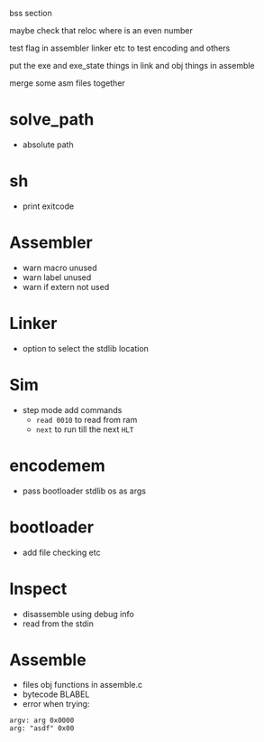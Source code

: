 bss section

maybe check that reloc where is an even number

test flag in assembler linker etc to test encoding and others

put the exe and exe_state things in link
and obj things in assemble

merge some asm files together

# solve_path

- absolute path

# sh

- print exitcode

# Assembler

- warn macro unused
- warn label unused
- warn if extern not used

# Linker

- option to select the stdlib location

# Sim

- step mode add commands
  - `read 0010` to read from ram
  - `next` to run till the next `HLT`

# encodemem

- pass bootloader stdlib os as args

# bootloader

- add file checking etc

# Inspect

- disassemble using debug info
- read from the stdin

# Assemble

- files obj functions in assemble.c
- bytecode BLABEL
- error when trying:

```
argv: arg 0x0000
arg: "asdf" 0x00
```
